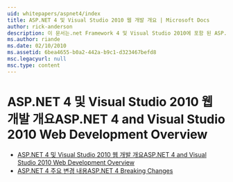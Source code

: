 ```yaml
---
uid: whitepapers/aspnet4/index
title: ASP.NET 4 및 Visual Studio 2010 웹 개발 개요 | Microsoft Docs
author: rick-anderson
description: 이 문서는.net Framework 4 및 Visual Studio 2010에 포함 된 ASP.NET에 대 한 다양 한 새 기능에 대 한 개요를 제공 합니다.
ms.author: riande
ms.date: 02/10/2010
ms.assetid: 6bea4655-b0a2-442a-b9c1-d323467befd8
msc.legacyurl: null
msc.type: content
---
```

<a name="aspnet-4-and-visual-studio-2010-web-development-overview"></a><span data-ttu-id="36d90-103">ASP.NET 4 및 Visual Studio 2010 웹 개발 개요</span><span class="sxs-lookup"><span data-stu-id="36d90-103">ASP.NET 4 and Visual Studio 2010 Web Development Overview</span></span>
====================
- [<span data-ttu-id="36d90-104">ASP.NET 4 및 Visual Studio 2010 웹 개발 개요</span><span class="sxs-lookup"><span data-stu-id="36d90-104">ASP.NET 4 and Visual Studio 2010 Web Development Overview</span></span>](overview.md)
- [<span data-ttu-id="36d90-105">ASP.NET 4 주요 변경 내용</span><span class="sxs-lookup"><span data-stu-id="36d90-105">ASP.NET 4 Breaking Changes</span></span>](breaking-changes.md)
